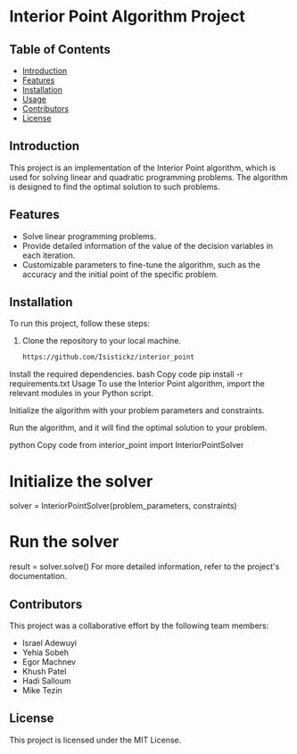 # Interior Point Algorithm Project

## Table of Contents

- [Introduction](#introduction)
- [Features](#features)
- [Installation](#installation)
- [Usage](#usage)
- [Contributors](#contributors)
- [License](#license)

## Introduction

This project is an implementation of the Interior Point algorithm, which is used for solving linear and quadratic programming problems. The algorithm is designed to find the optimal solution to such problems.

## Features

- Solve linear programming problems.
- Provide detailed information of the value of the decision variables in each iteration.
- Customizable parameters to fine-tune the algorithm, such as the accuracy and the initial point of the specific problem.

## Installation

To run this project, follow these steps:

1. Clone the repository to your local machine.
   ```bash
   https://github.com/Isistickz/interior_point
   ```
Install the required dependencies.
bash
Copy code
pip install -r requirements.txt
Usage
To use the Interior Point algorithm, import the relevant modules in your Python script.

Initialize the algorithm with your problem parameters and constraints.

Run the algorithm, and it will find the optimal solution to your problem.

python
Copy code
from interior_point import InteriorPointSolver

# Initialize the solver
solver = InteriorPointSolver(problem_parameters, constraints)

# Run the solver
result = solver.solve()
For more detailed information, refer to the project's documentation.

## Contributors
This project was a collaborative effort by the following team members:

- Israel Adewuyi
- Yehia Sobeh
- Egor Machnev
- Khush Patel
- Hadi Salloum
- Mike Tezin


## License
This project is licensed under the MIT License.
